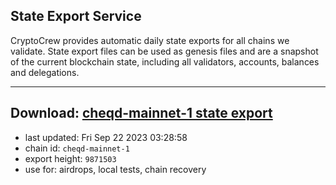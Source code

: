 ## State Export Service
CryptoCrew provides automatic daily state exports for all chains we validate. State export files can be used as genesis files and are a snapshot of the current blockchain state, including all validators, accounts, balances and delegations.

---
**Download: [cheqd-mainnet-1 state export](https://dl.ccvalidators.com/SERVICE/cheqd/cheqd-mainnet-1_export_9871503.json)**
---

- last updated: Fri Sep 22 2023 03:28:58
- chain id: `cheqd-mainnet-1`
- export height: `9871503`
- use for: airdrops, local tests, chain recovery
